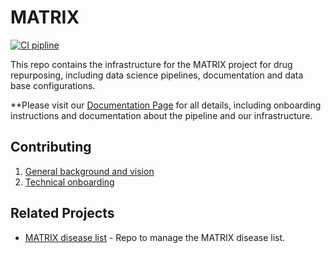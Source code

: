 # MATRIX

[![CI pipline](https://github.com/everycure-org/matrix/actions/workflows/matrix-ci.yml/badge.svg?branch=main)](https://github.com/everycure-org/matrix/actions/workflows/matrix-ci.yml)

This repo contains the infrastructure for the MATRIX project for drug repurposing, including data science pipelines, documentation and data base configurations.

**Please visit our [Documentation Page](http://docs.dev.everycure.org) for all details, including onboarding instructions and documentation about the pipeline and our infrastructure. 

## Contributing

1. [General background and vision](https://www.notion.so/everycure/Background-Information-and-Vision-References-600ec31c445f46a7987ff88ea8f67665?pvs=4)
2. [Technical onboarding](https://github.com/everycure-org/matrix/issues/new?assignees=&labels=onboarding&projects=&template=onboarding.md&title=%3Cfirstname%3E+%3Clastname%3E)

## Related Projects

- [MATRIX disease list](https://github.com/everycure-org/matrix-disease-list) - Repo to manage the MATRIX disease list.
